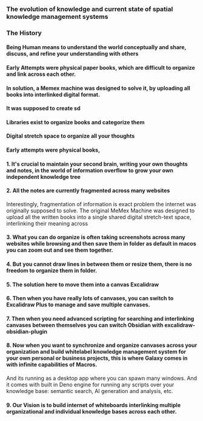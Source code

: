 ### The evolution of knowledge and current state of spatial knowledge management systems

### The History

#### Being Human means to understand the world conceptually and share, discuss, and refine your understanding with others

#### Early Attempts were physical paper books, which are difficult to organize and link across each other.

#### In solution, a Memex machine was designed to solve it, by uploading all books into interlinked digital format.

#### It was supposed to create sd

#### Libraries exist to organize books and categorize them

#### Digital stretch space to organize all your thoughts

#### Early attempts were physical books, 

#### 1. It's crucial to maintain your second brain, writing your own thoughts and notes, in the world of information overflow to grow your own independent knowledge tree

#### 2. All the notes are currently fragmented across many websites

Interestingly, fragmentation of information is exact problem the internet was originally supposed to solve. The original MeMex Machine was designed to upload all the written books into a single shared digital stretch-text space, interlinking their meaning across

#### 3. What you can do organize is often taking screenshots across many websites while browsing and then save them in folder as default in macos you can zoom out and see them together.

#### 4. But you cannot draw lines in between them or resize them, there is no freedom to organize them in folder.

#### 5. The solution here to move them into a canvas Excalidraw

#### 6. Then when you have really lots of canvases, you can switch to Excalidraw Plus to manage and save multiple canvases.

#### 7. Then when you need advanced scripting for searching and interlinking canvases between themselves you can switch Obsidian with excalidraw-obsidian-plugin

#### 8. Now when you want to synchronize and organize canvases across your organization and build whitelabel knowledge management system for your own personal or business projects, this is where Galaxy comes in with infinite capabilities of Macros.

And its running as a desktop app where you can spawn many windows. And it comes with built in Deno engine for running any scripts over your knowledge base: semantic search, AI generation and analysis, etc.

#### 9. Our Vision is to build internet of whiteboards interlinking multiple organizational and individual knowledge bases across each other.
